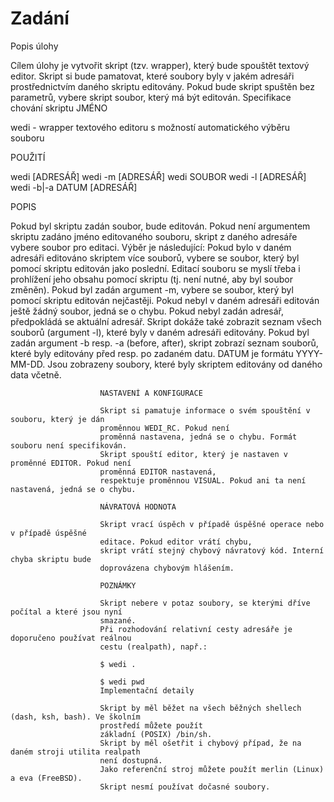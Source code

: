 # Zadání
Popis úlohy

Cílem úlohy je vytvořit skript (tzv. wrapper), který bude spouštět textový editor. Skript si bude
pamatovat, které soubory byly v jakém adresáři prostřednictvím daného skriptu editovány. Pokud bude
skript spuštěn bez parametrů, vybere skript soubor, který má být editován.
Specifikace chování skriptu
JMÉNO

wedi - wrapper textového editoru s možností automatického výběru souboru

POUŽITÍ

wedi [ADRESÁŘ]
wedi -m [ADRESÁŘ]
wedi SOUBOR
wedi -l [ADRESÁŘ]
wedi -b|-a DATUM [ADRESÁŘ]

POPIS

Pokud byl skriptu zadán soubor, bude editován.
Pokud není argumentem skriptu zadáno jméno editovaného souboru, skript z daného adresáře vybere
soubor pro 
editaci. Výběr je následující:
    Pokud bylo v daném adresáři editováno skriptem více souborů, vybere se soubor, který byl pomocí
    skriptu 
        editován jako poslední. Editací souboru se myslí třeba i prohlížení jeho obsahu pomocí
        skriptu 
            (tj. není nutné, aby byl soubor změněn).
                Pokud byl zadán argument -m, vybere se soubor, který byl pomocí skriptu editován
                nejčastěji.
                    Pokud nebyl v daném adresáři editován ještě žádný soubor, jedná se o chybu.
                        Pokud nebyl zadán adresář, předpokládá se aktuální adresář.
                        Skript dokáže také zobrazit seznam všech souborů (argument -l), které byly v
                        daném adresáři editovány.
                        Pokud byl zadán argument -b resp. -a (before, after), skript zobrazí seznam
                        souborů, které byly editovány 
                        před resp. po zadaném datu. DATUM je formátu YYYY-MM-DD. Jsou zobrazeny
                        soubory, které byly skriptem 
                        editovány od daného data včetně.

                        NASTAVENÍ A KONFIGURACE

                        Skript si pamatuje informace o svém spouštění v souboru, který je dán
                        proměnnou WEDI_RC. Pokud není 
                        proměnná nastavena, jedná se o chybu. Formát souboru není specifikován.
                        Skript spouští editor, který je nastaven v proměnné EDITOR. Pokud není
                        proměnná EDITOR nastavená, 
                        respektuje proměnnou VISUAL. Pokud ani ta není nastavená, jedná se o chybu.

                        NÁVRATOVÁ HODNOTA

                        Skript vrací úspěch v případě úspěšné operace nebo v případě úspěšné
                        editace. Pokud editor vrátí chybu, 
                        skript vrátí stejný chybový návratový kód. Interní chyba skriptu bude
                        doprovázena chybovým hlášením.

                        POZNÁMKY

                        Skript nebere v potaz soubory, se kterými dříve počítal a které jsou nyní
                        smazané.
                        Při rozhodování relativní cesty adresáře je doporučeno používat reálnou
                        cestu (realpath), např.:

                        $ wedi .

                        $ wedi pwd
                        Implementační detaily

                        Skript by měl běžet na všech běžných shellech (dash, ksh, bash). Ve školním
                        prostředí můžete použít 
                        základní (POSIX) /bin/sh.
                        Skript by měl ošetřit i chybový případ, že na daném stroji utilita realpath
                        není dostupná.
                        Jako referenční stroj můžete použít merlin (Linux) a eva (FreeBSD).
                        Skript nesmí používat dočasné soubory.
